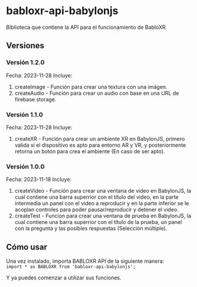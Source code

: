 # babloxr-api-babylonjs
Biblioteca que contiene la API para el funcionamiento de BabloXR

## Versiones
### Versión 1.2.0
Fecha: 2023-11-28
Incluye:
1. createImage - Función para crear una textura con una imágen.
2. createAudio - Función para crear un audio con base en una URL de firebase storage.

### Versión 1.1.0
Fecha: 2023-11-28
Incluye:
1. createXR - Función para crear un ambiente XR en BabylonJS, primero valida si el dispositivo es apto para entorno AR y VR, y posteriormente retorna un botón para crea el ambiente (En caso de ser apto).

### Versión 1.0.0
Fecha: 2023-11-18
Incluye:
1. createVideo - Función para crear una ventana de video en BabylonJS, la cual contiene una barra superrior con el título del video, en la parte intermedia un panel con el video a reproducir y en la parte inferior se le acoplan controles para poder pausar/reproducir y detener el video.
2. createTest - Funcion para crear una ventana de prueba en BabylonJS, la cual contiene una barra superrior con el título de la prueba, un panel con la pregunta y las posibles respuestas (Selección múltiple).

## Cómo usar
Una vez instalado, importa BABLOXR API de la siguiente manera:    
`import * as BABLOXR from 'babloxr-api-babylonjs';`

Y ya puedes comenzar a utilizar sus funciones.